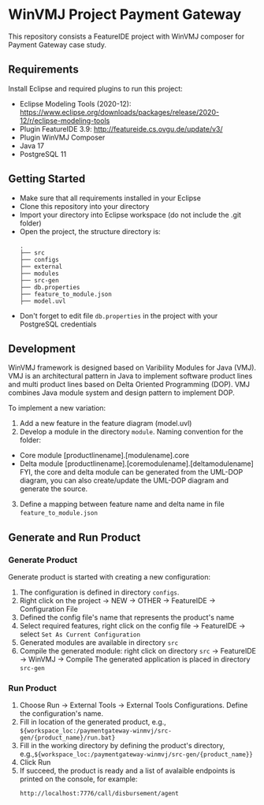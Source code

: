 # WinVMJ Project Payment Gateway
This repository consists a FeatureIDE project with WinVMJ composer for Payment Gateway case study.

## Requirements
Install Eclipse and required plugins to run this project:
- Eclipse Modeling Tools  (2020-12): https://www.eclipse.org/downloads/packages/release/2020-12/r/eclipse-modeling-tools
- Plugin FeatureIDE 3.9:  http://featureide.cs.ovgu.de/update/v3/
- Plugin WinVMJ Composer
- Java 17
- PostgreSQL 11

## Getting Started
- Make sure that all requirements installed in your Eclipse
- Clone this repository into your directory
- Import your directory into Eclipse workspace (do not include the .git folder)
- Open the project, the structure directory is:
    ```
    .
    ├── src
    ├── configs
    ├── external
    ├── modules
    ├── src-gen
    ├── db.properties
    ├── feature_to_module.json
    ├── model.uvl
    ```
- Don't forget to edit file `db.properties` in the project with your PostgreSQL credentials

## Development
WinVMJ framework is designed based on Varibility Modules for Java (VMJ).
VMJ is an architectural pattern in Java to implement software product lines
and multi product lines based on Delta Oriented Programming (DOP).
VMJ combines Java module system and design pattern to implement DOP. 

To implement a new variation:
1. Add a new feature in the feature diagram (model.uvl)
2. Develop a module in the directory `module`.
Naming convention for the folder:
- Core module [productlinename].[modulename].core
- Delta module [productlinename].[coremodulename].[deltamodulename]
FYI, the core and delta module can be generated from the UML-DOP diagram,
you can also create/update the UML-DOP diagram and generate the source.
3. Define a mapping between feature name and delta name in file `feature_to_module.json`

## Generate and Run Product
### Generate Product
Generate product is started with creating a new configuration:
1. The configuration is defined in directory `configs`. 
2. Right click on the project -> NEW -> OTHER -> FeatureIDE -> Configuration File
3. Defined the config file's name that represents the product's name
4. Select required features, right click on the config file -> FeatureIDE -> select `Set As Current Configuration`
5. Generated modules are available in directory `src`
6. Compile the generated module: right click on directory `src` -> FeatureIDE -> WinVMJ -> Compile
The generated application is placed in directory `src-gen`

### Run Product
1. Choose Run -> External Tools -> External Tools Configurations. Define the configuration's name.
2. Fill in location of the generated product, e.g., `${workspace_loc:/paymentgateway-winmvj/src-gen/{product_name}/run.bat}`
3. Fill in the working directory by defining the product's directory, e.g.,`${workspace_loc:/paymentgateway-winmvj/src-gen/{product_name}}`
4. Click Run
5. If succeed, the product is ready and a list of avalaible endpoints is printed on the console, for example:
    ```
    http://localhost:7776/call/disbursement/agent
    ```
